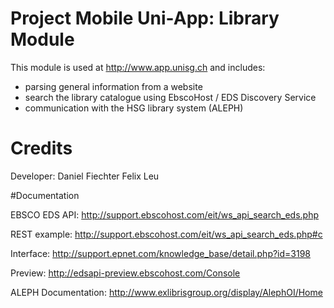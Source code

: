 ﻿# Project Mobile Uni-App: Library Module

This module is used at http://www.app.unisg.ch and includes:
* parsing general information from a website
* search the library catalogue using EbscoHost / EDS Discovery Service
* communication with the HSG library system (ALEPH)

# Credits

Developer:
Daniel Fiechter
Felix Leu

#Documentation

EBSCO EDS API:
http://support.ebscohost.com/eit/ws_api_search_eds.php

REST example:
http://support.ebscohost.com/eit/ws_api_search_eds.php#c

Interface:
http://support.epnet.com/knowledge_base/detail.php?id=3198 

Preview:
http://edsapi-preview.ebscohost.com/Console

ALEPH Documentation:
http://www.exlibrisgroup.org/display/AlephOI/Home

